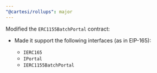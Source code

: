 ```yaml
---
"@cartesi/rollups": major
---
```


Modified the `ERC1155BatchPortal` contract:

-   Made it support the following interfaces (as in EIP-165):

    -   `IERC165`
    -   `IPortal`
    -   `IERC1155BatchPortal`
